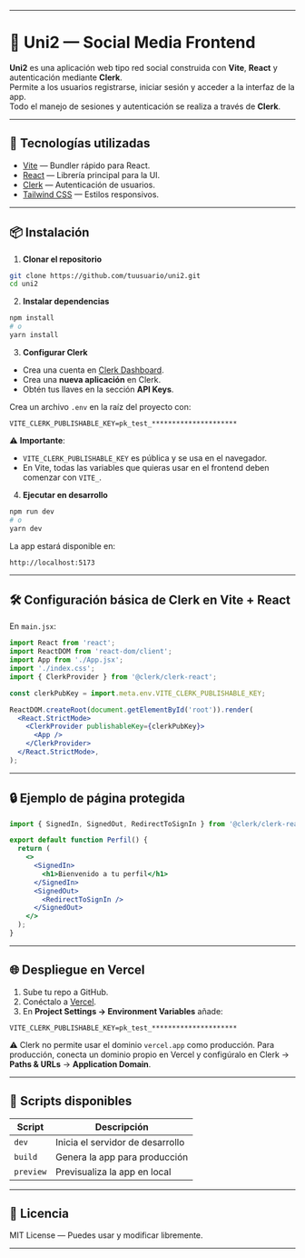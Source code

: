 

---
# 📱 Uni2 — Social Media Frontend

**Uni2** es una aplicación web tipo red social construida con **Vite**, **React** y autenticación mediante **Clerk**.  
Permite a los usuarios registrarse, iniciar sesión y acceder a la interfaz de la app.  
Todo el manejo de sesiones y autenticación se realiza a través de **Clerk**.

---

## 🚀 Tecnologías utilizadas

- [Vite](https://vitejs.dev/) — Bundler rápido para React.
- [React](https://react.dev/) — Librería principal para la UI.
- [Clerk](https://clerk.com/) — Autenticación de usuarios.
- [Tailwind CSS](https://tailwindcss.com/) — Estilos responsivos.

---

## 📦 Instalación

1. **Clonar el repositorio**

```bash
git clone https://github.com/tuusuario/uni2.git
cd uni2
````

2. **Instalar dependencias**

```bash
npm install
# o
yarn install
```

3. **Configurar Clerk**

* Crea una cuenta en [Clerk Dashboard](https://dashboard.clerk.com/).
* Crea una **nueva aplicación** en Clerk.
* Obtén tus llaves en la sección **API Keys**.

Crea un archivo `.env` en la raíz del proyecto con:

```env
VITE_CLERK_PUBLISHABLE_KEY=pk_test_*********************
```

⚠️ **Importante**:

* `VITE_CLERK_PUBLISHABLE_KEY` es pública y se usa en el navegador.
* En Vite, todas las variables que quieras usar en el frontend deben comenzar con `VITE_`.

4. **Ejecutar en desarrollo**

```bash
npm run dev
# o
yarn dev
```

La app estará disponible en:

```
http://localhost:5173
```

---

## 🛠 Configuración básica de Clerk en Vite + React

En `main.jsx`:

```jsx
import React from 'react';
import ReactDOM from 'react-dom/client';
import App from './App.jsx';
import './index.css';
import { ClerkProvider } from '@clerk/clerk-react';

const clerkPubKey = import.meta.env.VITE_CLERK_PUBLISHABLE_KEY;

ReactDOM.createRoot(document.getElementById('root')).render(
  <React.StrictMode>
    <ClerkProvider publishableKey={clerkPubKey}>
      <App />
    </ClerkProvider>
  </React.StrictMode>,
);
```

---

## 🔒 Ejemplo de página protegida

```jsx
import { SignedIn, SignedOut, RedirectToSignIn } from '@clerk/clerk-react';

export default function Perfil() {
  return (
    <>
      <SignedIn>
        <h1>Bienvenido a tu perfil</h1>
      </SignedIn>
      <SignedOut>
        <RedirectToSignIn />
      </SignedOut>
    </>
  );
}
```

---

## 🌐 Despliegue en Vercel

1. Sube tu repo a GitHub.
2. Conéctalo a [Vercel](https://vercel.com/).
3. En **Project Settings → Environment Variables** añade:

```
VITE_CLERK_PUBLISHABLE_KEY=pk_test_*********************
```

⚠️ Clerk no permite usar el dominio `vercel.app` como producción.
Para producción, conecta un dominio propio en Vercel y configúralo en Clerk → **Paths & URLs** → **Application Domain**.

---

## 📌 Scripts disponibles

| Script    | Descripción                      |
| --------- | -------------------------------- |
| `dev`     | Inicia el servidor de desarrollo |
| `build`   | Genera la app para producción    |
| `preview` | Previsualiza la app en local     |

---

## 📄 Licencia

MIT License — Puedes usar y modificar libremente.

---

